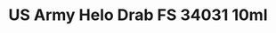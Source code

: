 ---
layout: product
title: "US Army Helo Drab FS 34031 10ml"
price: "330" 
desc: "Nitro 10mL"
img_path: "/assets/img/RC229.webp"
brand: "AK "
available: true
special_offer: false
new: false
soon: false
cat: "020000"
subcat: "020200"
subsubcat: "020201"
sifra: "RC229"
popular: false
---